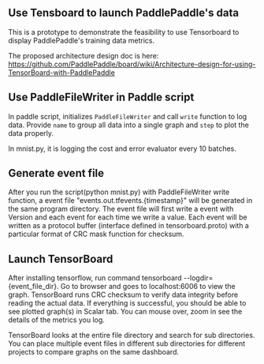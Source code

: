 ## Use Tensboard to launch PaddlePaddle's data

This is a prototype to demonstrate the feasibility to use Tensorboard to display PaddlePaddle's training data metrics.

The proposed architecture design doc is here:
https://github.com/PaddlePaddle/board/wiki/Architecture-design-for-using-TensorBoard-with-PaddlePaddle

## Use PaddleFileWriter in Paddle script

In paddle script, initializes ```PaddleFileWriter``` and call ```write``` function to log data. Provide ```name``` to group all data into a single graph and ```step``` to plot the data properly.

In mnist.py, it is logging the cost and error evaluator every 10 batches.


## Generate event file

After you run the script(python mnist.py) with PaddleFileWriter write function, a event file "events.out.tfevents.{timestamp}" will be generated in the same program directory. The event file will first write a event with Version and each event for each time we write a value. Each event will be written as a protocol buffer (interface defined in tensorboard.proto) with a particular format of CRC mask function for checksum.


## Launch TensorBoard

After installing tensorflow, run command tensorboard --logdir={event_file_dir}. Go to browser and goes to localhost:6006 to view the graph. TensorBoard runs CRC checksum to verify data integrity before reading the actual data.  If everything is successful, you should be able to see plotted graph(s) in Scalar tab. You can mouse over, zoom in see the details of the metrics you log. 

TensorBoard looks at the entire file directory and search for sub directories. You can place multiple event files in different sub directories for different projects to compare graphs on the same dashboard. 
